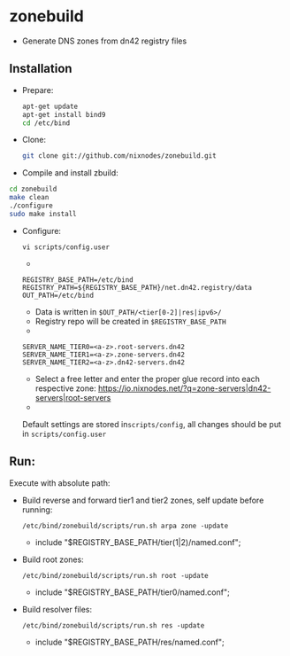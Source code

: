# zonebuild

* Generate DNS zones from dn42 registry files

## Installation
* Prepare:

  ```sh
  apt-get update
  apt-get install bind9
  cd /etc/bind
  ```
* Clone:

  ```sh
  git clone git://github.com/nixnodes/zonebuild.git
  ```
  
* Compile and install zbuild:

 ```sh
 cd zonebuild
 make clean
 ./configure
 sudo make install
 ```
 
* Configure:
  
  `vi scripts/config.user`

  -
 
  ```
  REGISTRY_BASE_PATH=/etc/bind
  REGISTRY_PATH=${REGISTRY_BASE_PATH}/net.dn42.registry/data
  OUT_PATH=/etc/bind
  ```

  * Data is written in `$OUT_PATH/<tier[0-2]|res|ipv6>/`
  * Registry repo will be created in `$REGISTRY_BASE_PATH`
  
  -

  ```
  SERVER_NAME_TIER0=<a-z>.root-servers.dn42
  SERVER_NAME_TIER1=<a-z>.zone-servers.dn42
  SERVER_NAME_TIER2=<a-z>.dn42-servers.dn42
  ```
  
  * Select a free letter and enter the proper glue record into each respective zone: https://io.nixnodes.net/?q=zone-servers|dn42-servers|root-servers
  
  -
  
  Default settings are stored in`scripts/config`, all changes should be put in `scripts/config.user`

## Run:

Execute with absolute path:

* Build reverse and forward tier1 and tier2 zones, self update before running:

  `/etc/bind/zonebuild/scripts/run.sh arpa zone -update`
  
  * include "$REGISTRY_BASE_PATH/tier(1|2)/named.conf";
  
* Build root zones:
  
  `/etc/bind/zonebuild/scripts/run.sh root -update` 

  * include "$REGISTRY_BASE_PATH/tier0/named.conf";

* Build resolver files:
  
  `/etc/bind/zonebuild/scripts/run.sh res -update` 

  * include "$REGISTRY_BASE_PATH/res/named.conf";